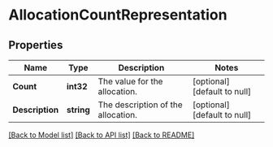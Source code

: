 # AllocationCountRepresentation

## Properties
Name | Type | Description | Notes
------------ | ------------- | ------------- | -------------
**Count** | **int32** | The value for the allocation. | [optional] [default to null]
**Description** | **string** | The description of the allocation. | [optional] [default to null]

[[Back to Model list]](../README.md#documentation-for-models) [[Back to API list]](../README.md#documentation-for-api-endpoints) [[Back to README]](../README.md)


